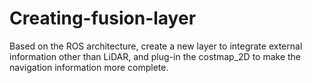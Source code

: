 # Creating-fusion-layer
Based on the ROS architecture, create a new layer to integrate external information other than LiDAR, and plug-in the costmap_2D to make the navigation information more complete.
